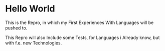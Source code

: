 # Hello World

This is the Repro, in which my First Experiences With Languages will be pushed to.


This Repro will also Include some Tests, for Languages i Already know, but with f.e. new Technologies.